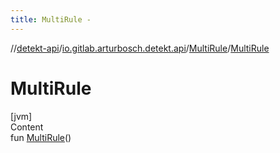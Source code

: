 ```yaml
---
title: MultiRule -
---
```

//[detekt-api](../../index.md)/[io.gitlab.arturbosch.detekt.api](../index.md)/[MultiRule](index.md)/[MultiRule](-multi-rule.md)



# MultiRule  
[jvm]  
Content  
fun [MultiRule](-multi-rule.md)()  




